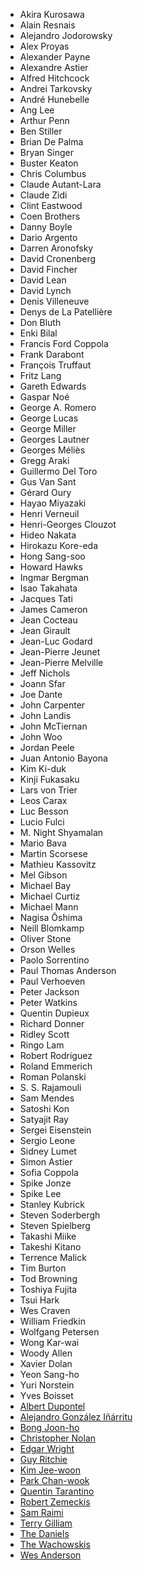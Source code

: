 - Akira Kurosawa
- Alain Resnais
- Alejandro Jodorowsky
- Alex Proyas
- Alexander Payne
- Alexandre Astier
- Alfred Hitchcock
- Andrei Tarkovsky
- André Hunebelle
- Ang Lee
- Arthur Penn
- Ben Stiller
- Brian De Palma
- Bryan Singer
- Buster Keaton
- Chris Columbus
- Claude Autant-Lara
- Claude Zidi
- Clint Eastwood
- Coen Brothers
- Danny Boyle
- Dario Argento
- Darren Aronofsky
- David Cronenberg
- David Fincher
- David Lean
- David Lynch
- Denis Villeneuve
- Denys de La Patellière
- Don Bluth
- Enki Bilal
- Francis Ford Coppola
- Frank Darabont
- François Truffaut
- Fritz Lang
- Gareth Edwards
- Gaspar Noé
- George A. Romero
- George Lucas
- George Miller
- Georges Lautner
- Georges Méliès
- Gregg Araki
- Guillermo Del Toro
- Gus Van Sant
- Gérard Oury
- Hayao Miyazaki
- Henri Verneuil
- Henri-Georges Clouzot
- Hideo Nakata
- Hirokazu Kore-eda
- Hong Sang-soo
- Howard Hawks
- Ingmar Bergman
- Isao Takahata
- Jacques Tati
- James Cameron
- Jean Cocteau
- Jean Girault
- Jean-Luc Godard
- Jean-Pierre Jeunet
- Jean-Pierre Melville
- Jeff Nichols
- Joann Sfar
- Joe Dante
- John Carpenter
- John Landis
- John McTiernan
- John Woo
- Jordan Peele
- Juan Antonio Bayona
- Kim Ki-duk
- Kinji Fukasaku
- Lars von Trier
- Leos Carax
- Luc Besson
- Lucio Fulci
- M. Night Shyamalan
- Mario Bava
- Martin Scorsese
- Mathieu Kassovitz
- Mel Gibson
- Michael Bay
- Michael Curtiz
- Michael Mann
- Nagisa Ōshima
- Neill Blomkamp
- Oliver Stone
- Orson Welles
- Paolo Sorrentino
- Paul Thomas Anderson
- Paul Verhoeven
- Peter Jackson
- Peter Watkins
- Quentin Dupieux
- Richard Donner
- Ridley Scott
- Ringo Lam
- Robert Rodriguez
- Roland Emmerich
- Roman Polanski
- S. S. Rajamouli
- Sam Mendes
- Satoshi Kon
- Satyajit Ray
- Sergei Eisenstein
- Sergio Leone
- Sidney Lumet
- Simon Astier
- Sofia Coppola
- Spike Jonze
- Spike Lee
- Stanley Kubrick
- Steven Soderbergh
- Steven Spielberg
- Takashi Miike
- Takeshi Kitano
- Terrence Malick
- Tim Burton
- Tod Browning
- Toshiya Fujita
- Tsui Hark
- Wes Craven
- William Friedkin
- Wolfgang Petersen
- Wong Kar-wai
- Woody Allen
- Xavier Dolan
- Yeon Sang-ho
- Yuri Norstein
- Yves Boisset
- [Albert Dupontel](https://en.wikipedia.org/wiki/Albert_Dupontel#As_filmmaker)
- [Alejandro González Iñárritu](https://en.wikipedia.org/wiki/Alejandro_Gonz%C3%A1lez_I%C3%B1%C3%A1rritu#Filmography)
- [Bong Joon-ho](https://en.wikipedia.org/wiki/Bong_Joon-ho#Feature_films)
- [Christopher Nolan](https://en.wikipedia.org/wiki/Christopher_Nolan_filmography#Films)
- [Edgar Wright](https://en.wikipedia.org/wiki/Edgar_Wright#Film)
- [Guy Ritchie](https://en.wikipedia.org/wiki/Guy_Ritchie#Film)
- [Kim Jee-woon](https://en.wikipedia.org/wiki/Kim_Jee-woon#Feature_film)
- [Park Chan-wook](https://en.wikipedia.org/wiki/Park_Chan-wook#Films)
- [Quentin Tarantino](https://en.wikipedia.org/wiki/Quentin_Tarantino_filmography#Film)
- [Robert Zemeckis](https://en.wikipedia.org/wiki/Robert_Zemeckis#Film)
- [Sam Raimi](https://en.wikipedia.org/wiki/Sam_Raimi#Film_2)
- [Terry Gilliam](https://en.wikipedia.org/wiki/Terry_Gilliam_filmography#Films)
- [The Daniels](https://en.wikipedia.org/wiki/Daniels_(directors)#Feature_films)
- [The Wachowskis](https://en.wikipedia.org/wiki/The_Wachowskis#Films)
- [Wes Anderson](https://en.wikipedia.org/wiki/Wes_Anderson#Feature_films)
